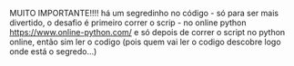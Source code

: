 MUITO IMPORTANTE!!!! há um segredinho no código - só para ser mais divertido, o desafio é primeiro correr o scrip - no online python https://www.online-python.com/
e só depois de correr o script no python online, então sim ler o codigo (pois quem vai ler o codigo descobre logo onde está o segredo...)
